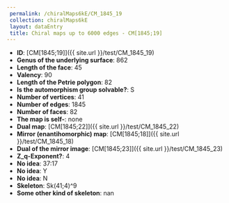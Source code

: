 ```yaml
--- 
 permalink: /chiralMaps6kE/CM_1845_19 
 collection: chiralMaps6kE
 layout: dataEntry
 title: Chiral maps up to 6000 edges - CM[1845;19]
---
```


- **ID**: [CM[1845;19]]({{ site.url }}/test/CM_1845_19)
- **Genus of the underlying surface**: 862
- **Length of the face**: 45
- **Valency**: 90
- **Length of the Petrie polygon**: 82
- **Is the automorphism group solvable?**: S
- **Number of vertices**: 41
- **Number of edges**: 1845
- **Number of faces**: 82
- **The map is self-**: none
- **Dual map**: [CM[1845;22]]({{ site.url }}/test/CM_1845_22)
- **Mirror (enantihomorphic) map**: [CM[1845;18]]({{ site.url }}/test/CM_1845_18)
- **Dual of the mirror image**: [CM[1845;23]]({{ site.url }}/test/CM_1845_23)
- **Z_q-Exponent?**: 4
- **No idea**:  37:17
- **No idea**: Y
- **No idea**: N
- **Skeleton**: Sk(41;4)^9
- **Some other kind of skeleton**: nan
